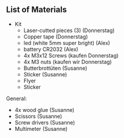 ## List of Materials

- Kit
  - Laser-cutted pieces (3) (Donnerstag)
  - Copper tape (Donnerstag)
  - led (white 5mm super bright) (Alex)
  - battery CR2032 (Alex)
  - 4x M3x12 Screws (kaufen Donnerstag)
  - 4x M3 nuts (kaufen wir Donnerstag)
  - Butterbrottüten (Susanne)
  - Sticker (Susanne)
  - Flyer 
  - Sticker

General:
- 4x wood glue (Susanne)
- Scissors (Susanne)
- Screw drivers (Susanne)
- Multimeter (Susanne)
